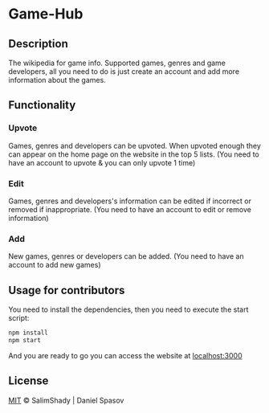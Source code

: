 # Game-Hub

## Description
The wikipedia for game info. Supported games, genres and game developers, all you need to do is just create an account and add more information about the games.

## Functionality
### Upvote
Games, genres and developers can be upvoted. When upvoted enough they can appear on the home page on the website in the top 5 lists. (You need to have an account to upvote & you can only upvote 1 time)
### Edit
Games, genres and developers's information can be edited if incorrect or removed if inappropriate. (You need to have an account to edit or remove information)
### Add 
New games, genres or developers can be added. (You need to have an account to add new games)

## Usage for contributors
You need to install the dependencies, then you need to execute the start script:
```bash
npm install
npm start
```

And you are ready to go you can access the website at [localhost:3000](http://localhost:3000)


## License
[MIT](https://choosealicense.com/licenses/mit/) &copy; SalimShady | Daniel Spasov
